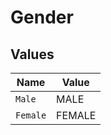 # Gender


## Values

| Name     | Value    |
| -------- | -------- |
| `Male`   | MALE     |
| `Female` | FEMALE   |